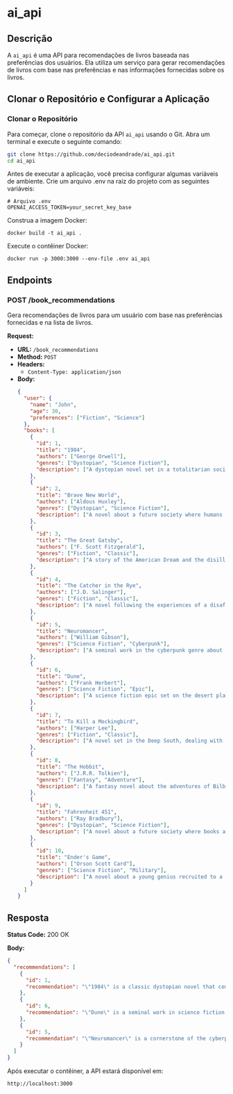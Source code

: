 # ai_api

## Descrição

A `ai_api` é uma API para recomendações de livros baseada nas preferências dos usuários. Ela utiliza um serviço para gerar recomendações de livros com base nas preferências e nas informações fornecidas sobre os livros.

## Clonar o Repositório e Configurar a Aplicação

### Clonar o Repositório

Para começar, clone o repositório da API `ai_api` usando o Git. Abra um terminal e execute o seguinte comando:

```bash
git clone https://github.com/deciodeandrade/ai_api.git
cd ai_api
```
Antes de executar a aplicação, você precisa configurar algumas variáveis de ambiente. Crie um arquivo .env na raiz do projeto com as seguintes variáveis:

```
# Arquivo .env
OPENAI_ACCESS_TOKEN=your_secret_key_base
```
Construa a imagem Docker:
```
docker build -t ai_api .
```
Execute o contêiner Docker:
```
docker run -p 3000:3000 --env-file .env ai_api
```


## Endpoints

### POST /book_recommendations

Gera recomendações de livros para um usuário com base nas preferências fornecidas e na lista de livros.

**Request:**

- **URL:** `/book_recommendations`
- **Method:** `POST`
- **Headers:**
  - `Content-Type: application/json`
- **Body:**
  ```json
  {
    "user": {
      "name": "John",
      "age": 30,
      "preferences": ["Fiction", "Science"]
    },
    "books": [
      {
        "id": 1,
        "title": "1984",
        "authors": ["George Orwell"],
        "genres": ["Dystopian", "Science Fiction"],
        "description": ["A dystopian novel set in a totalitarian society under constant surveillance."]
      },
      {
        "id": 2,
        "title": "Brave New World",
        "authors": ["Aldous Huxley"],
        "genres": ["Dystopian", "Science Fiction"],
        "description": ["A novel about a future society where humans are engineered and conditioned for specific roles."]
      },
      {
        "id": 3,
        "title": "The Great Gatsby",
        "authors": ["F. Scott Fitzgerald"],
        "genres": ["Fiction", "Classic"],
        "description": ["A story of the American Dream and the disillusionment of the Jazz Age."]
      },
      {
        "id": 4,
        "title": "The Catcher in the Rye",
        "authors": ["J.D. Salinger"],
        "genres": ["Fiction", "Classic"],
        "description": ["A novel following the experiences of a disaffected teenager in 1950s New York."]
      },
      {
        "id": 5,
        "title": "Neuromancer",
        "authors": ["William Gibson"],
        "genres": ["Science Fiction", "Cyberpunk"],
        "description": ["A seminal work in the cyberpunk genre about a washed-up computer hacker hired for one last job."]
      },
      {
        "id": 6,
        "title": "Dune",
        "authors": ["Frank Herbert"],
        "genres": ["Science Fiction", "Epic"],
        "description": ["A science fiction epic set on the desert planet Arrakis and its complex politics."]
      },
      {
        "id": 7,
        "title": "To Kill a Mockingbird",
        "authors": ["Harper Lee"],
        "genres": ["Fiction", "Classic"],
        "description": ["A novel set in the Deep South, dealing with issues of race and morality through the eyes of a young girl."]
      },
      {
        "id": 8,
        "title": "The Hobbit",
        "authors": ["J.R.R. Tolkien"],
        "genres": ["Fantasy", "Adventure"],
        "description": ["A fantasy novel about the adventures of Bilbo Baggins, a hobbit who embarks on an epic quest."]
      },
      {
        "id": 9,
        "title": "Fahrenheit 451",
        "authors": ["Ray Bradbury"],
        "genres": ["Dystopian", "Science Fiction"],
        "description": ["A novel about a future society where books are banned and 'firemen' burn any that are found."]
      },
      {
        "id": 10,
        "title": "Ender's Game",
        "authors": ["Orson Scott Card"],
        "genres": ["Science Fiction", "Military"],
        "description": ["A novel about a young genius recruited to a military academy to prepare for an impending alien invasion."]
      }
    ]
  }
## Resposta

**Status Code:** 200 OK

**Body:**
```json
{
  "recommendations": [
    {
      "id": 1,
      "recommendation": "\"1984\" is a classic dystopian novel that combines elements of fiction and science fiction, making it a perfect fit for John's preferences. The exploration of totalitarian society and surveillance themes resonate with the scientific inquiry into societal structure and ethics."
    },
    {
      "id": 6,
      "recommendation": "\"Dune\" is a seminal work in science fiction, featuring rich world-building and complex political intrigue. Its epic narrative aligns well with John's interest in both science and fiction, providing a deep dive into a unique universe intertwined with science-related themes."
    },
    {
      "id": 5,
      "recommendation": "\"Neuromancer\" is a cornerstone of the cyberpunk genre, merging technology and fiction in a gripping narrative. Its exploration of artificial intelligence and hacking draws on scientific concepts that would likely engage John's interests in both fiction and science."
    }
  ]
}
```

Após executar o contêiner, a API estará disponível em:
```
http://localhost:3000
```
